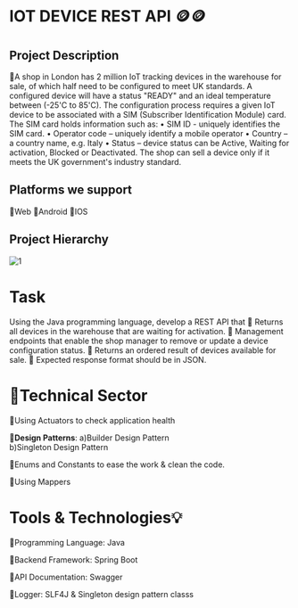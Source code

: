 # **IOT DEVICE REST API** 🪙🪙

## **Project Description** 
  🔸A shop in London has 2 million IoT tracking devices in the warehouse for sale, of which
half need to be configured to meet UK standards. A configured device will have a status
"READY" and an ideal temperature between (-25'C to 85'C).
The configuration process requires a given IoT device to be associated with a SIM
(Subscriber Identification Module) card. The SIM card holds information such as:
• SIM ID - uniquely identifies the SIM card.
• Operator code – uniquely identify a mobile operator
• Country – a country name, e.g. Italy
• Status – device status can be Active, Waiting for activation, Blocked or
Deactivated.
The shop can sell a device only if it meets the UK government's industry standard.

## **Platforms we support**
  🔸Web
  🔸Android
  🔸IOS

## **Project Hierarchy**

![1]([https://github.com/mahmoudmatar01/IotDeviceRESTApi/assets/Screenshot.png](https://raw.githubusercontent.com/mahmoudmatar01/IotDeviceRESTApi/master/assets/Screenshot.png?token=GHSAT0AAAAAACMVTYOQSLDI7TTJEBJMANJAZOKVEWQ))



# **Task**
  Using the Java programming language, develop a REST API that
  🔹 Returns all devices in the warehouse that are waiting for activation.
  🔹 Management endpoints that enable the shop manager to remove or update a device
     configuration status.
  🔹 Returns an ordered result of devices available for sale.
  🔹 Expected response format should be in JSON.

# **📌Technical Sector**
   
   🔹Using Actuators to check application health

   🔹**Design Patterns**: a)Builder Design Pattern    
                          b)Singleton Design Pattern  

   🔹Enums and Constants to ease the work & clean the code.

   🔹Using Mappers 



# **Tools & Technologies💡**
  
  🔸Programming Language: Java 
  
  🔸Backend Framework: Spring Boot 
    
  🔸API Documentation: Swagger 
  
  🔸Logger: SLF4J & Singleton design pattern classs
  


 






